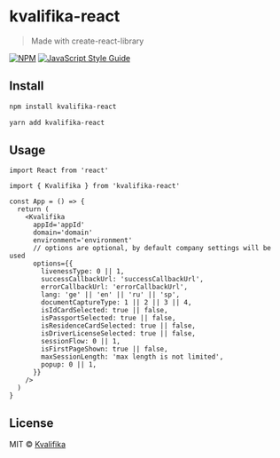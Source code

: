 # kvalifika-react

> Made with create-react-library

[![NPM](https://img.shields.io/npm/v/kvalifika-react.svg)](https://www.npmjs.com/package/kvalifika-react) [![JavaScript Style Guide](https://img.shields.io/badge/code_style-standard-brightgreen.svg)](https://standardjs.com)

## Install

```bash
npm install kvalifika-react

yarn add kvalifika-react
```

## Usage

```tsx
import React from 'react'

import { Kvalifika } from 'kvalifika-react'

const App = () => {
  return (
    <Kvalifika
      appId='appId'
      domain='domain'
      environment='environment'
      // options are optional, by default company settings will be used
      options={{
        livenessType: 0 || 1,
        successCallbackUrl: 'successCallbackUrl',
        errorCallbackUrl: 'errorCallbackUrl',
        lang: 'ge' || 'en' || 'ru' || 'sp',
        documentCaptureType: 1 || 2 || 3 || 4,
        isIdCardSelected: true || false,
        isPassportSelected: true || false,
        isResidenceCardSelected: true || false,
        isDriverLicenseSelected: true || false,
        sessionFlow: 0 || 1,
        isFirstPageShown: true || false,
        maxSessionLength: 'max length is not limited',
        popup: 0 || 1,
      }}
    />
  )
}
```

## License

MIT © [Kvalifika](https://github.com/Kvalifika)
